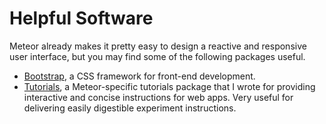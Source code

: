 # Helpful Software

Meteor already makes it pretty easy to design a reactive and responsive user interface, but you may find some of the following packages useful.

- [Bootstrap](http://getbootstrap.com/), a CSS framework for front-end development.
- [Tutorials](https://github.com/mizzao/meteor-tutorials), a Meteor-specific tutorials package that I wrote for providing interactive and concise instructions for web apps. Very useful for delivering easily digestible experiment instructions.
